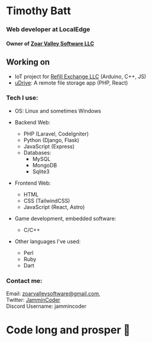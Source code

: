 # Timothy Batt
### Web developer at LocalEdge
#### Owner of [Zoar Valley Software LLC](https://github.com/zvsoftware)  

## Working on
- IoT project for [Refill Exchange LLC](https://www.refillexchange.com/) (Arduino, C++, JS)
- [uDrive](https://github.com/JamminCoder/uDrive): A remote file storage app (PHP, React)

### Tech I use:
- OS: Linux and sometimes Windows
  
- Backend Web:
  - PHP (Laravel, CodeIgniter)
  - Python (Django, Flask)
  - JavaScript (Express)
  - Databases:
    - MySQL
    - MongoDB  
    - Sqlite3   
  
- Frontend Web:
  - HTML  
  - CSS (TailwindCSS)  
  - JavaScript (React, Astro)  

- Game development, embedded software:
   - C/C++

- Other languages I've used:
  - Perl
  - Ruby
  - Dart

### Contact me:  
  Email: [zoarvalleysoftware@gmail.com](mailto:zoarvalleysoftware@gmail.com),  
  Twitter: [JamminCoder](https://twitter.com/JamminCoder)  
  Discord Username: jammincoder 
  
# Code long and prosper 🖖

